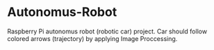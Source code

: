 # Autonomus-Robot
Raspberry Pi autonomus robot (robotic car) project. Car should follow colored arrows (trajectory) by applying Image Proccessing. 
